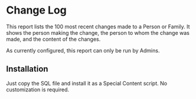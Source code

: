# Change Log

This report lists the 100 most recent changes made to a Person or Family.  It shows the person making the change, the
person to whom the change was made, and the content of the changes.

As currently configured, this report can only be run by Admins.


## Installation

Just copy the SQL file and install it as a Special Content script.  No customization is required. 